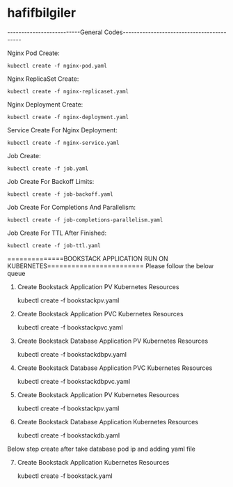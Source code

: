 # hafifbilgiler
--------------------------General Codes------------------------------------------

Nginx Pod Create:
    
    kubectl create -f nginx-pod.yaml

Nginx ReplicaSet Create:
    
    kubectl create -f nginx-replicaset.yaml

Nginx Deployment Create:
    
    kubectl create -f nginx-deployment.yaml


Service Create For Nginx Deployment:

    kubectl create -f nginx-service.yaml

 
Job Create:

    kubectl create -f job.yaml   

Job Create For Backoff Limits:

    kubectl create -f job-backoff.yaml 

Job Create For Completions And Parallelism:

    kubectl create -f job-completions-parallelism.yaml

Job Create For TTL After Finished:

    kubectl create -f job-ttl.yaml
==============BOOKSTACK APPLICATION RUN ON KUBERNETES========================
Please follow the below queue

1) Create Bookstack Application PV Kubernetes Resources

    kubectl create -f bookstackpv.yaml

2) Create Bookstack Application PVC Kubernetes Resources

    kubectl create -f bookstackpvc.yaml

3) Create Bookstack Database Application PV Kubernetes Resources

    kubectl create -f bookstackdbpv.yaml

4) Create Bookstack Database Application PVC Kubernetes Resources

    kubectl create -f bookstackdbpvc.yaml

5) Create Bookstack Application PV Kubernetes Resources

    kubectl create -f bookstackpv.yaml

6) Create Bookstack Database Application Kubernetes Resources

    kubectl create -f bookstackdb.yaml

Below step create after take database pod ip and adding yaml file 

7) Create Bookstack Application Kubernetes Resources

    kubectl create -f bookstack.yaml

